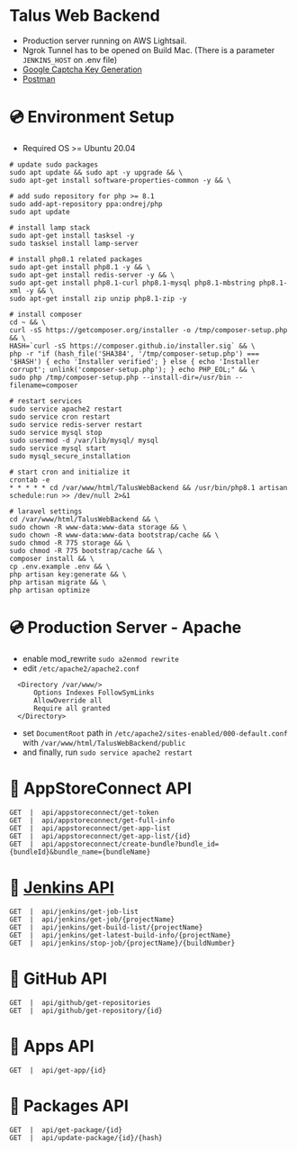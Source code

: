 # Talus Web Backend
- Production server running on AWS Lightsail.
- Ngrok Tunnel has to be opened on Build Mac. (There is a parameter ```JENKINS_HOST``` on .env file)
- [Google Captcha Key Generation](https://www.google.com/recaptcha/admin/create)
- [Postman](https://www.postman.com)

# 💿 Environment Setup
- Required OS >= Ubuntu 20.04
```
# update sudo packages
sudo apt update && sudo apt -y upgrade && \
sudo apt-get install software-properties-common -y && \

# add sudo repository for php >= 8.1
sudo add-apt-repository ppa:ondrej/php
sudo apt update

# install lamp stack
sudo apt-get install tasksel -y
sudo tasksel install lamp-server

# install php8.1 related packages
sudo apt-get install php8.1 -y && \
sudo apt-get install redis-server -y && \
sudo apt-get install php8.1-curl php8.1-mysql php8.1-mbstring php8.1-xml -y && \
sudo apt-get install zip unzip php8.1-zip -y

# install composer
cd ~ && \
curl -sS https://getcomposer.org/installer -o /tmp/composer-setup.php && \
HASH=`curl -sS https://composer.github.io/installer.sig` && \
php -r "if (hash_file('SHA384', '/tmp/composer-setup.php') === '$HASH') { echo 'Installer verified'; } else { echo 'Installer corrupt'; unlink('composer-setup.php'); } echo PHP_EOL;" && \
sudo php /tmp/composer-setup.php --install-dir=/usr/bin --filename=composer

# restart services
sudo service apache2 restart
sudo service cron restart
sudo service redis-server restart
sudo service mysql stop
sudo usermod -d /var/lib/mysql/ mysql
sudo service mysql start
sudo mysql_secure_installation

# start cron and initialize it
crontab -e
* * * * * cd /var/www/html/TalusWebBackend && /usr/bin/php8.1 artisan schedule:run >> /dev/null 2>&1

# laravel settings
cd /var/www/html/TalusWebBackend && \
sudo chown -R www-data:www-data storage && \
sudo chown -R www-data:www-data bootstrap/cache && \
sudo chmod -R 775 storage && \
sudo chmod -R 775 bootstrap/cache && \
composer install && \
cp .env.example .env && \
php artisan key:generate && \
php artisan migrate && \
php artisan optimize
```

# 💿 Production Server - Apache
- enable mod_rewrite ```sudo a2enmod rewrite```
- edit ```/etc/apache2/apache2.conf```
```
  <Directory /var/www/>
      Options Indexes FollowSymLinks
      AllowOverride all
      Require all granted
  </Directory>
```
- set ```DocumentRoot``` path in ```/etc/apache2/sites-enabled/000-default.conf``` with ```/var/www/html/TalusWebBackend/public```
- and finally, run ```sudo service apache2 restart```

# 🔑 AppStoreConnect API
```
GET  |  api/appstoreconnect/get-token
GET  |  api/appstoreconnect/get-full-info
GET  |  api/appstoreconnect/get-app-list
GET  |  api/appstoreconnect/get-app-list/{id}
GET  |  api/appstoreconnect/create-bundle?bundle_id={bundleId}&bundle_name={bundleName}
```

# 🔑 [Jenkins API](https://github.com/jenkinsci/pipeline-stage-view-plugin/tree/master/rest-api)
```
GET  |  api/jenkins/get-job-list
GET  |  api/jenkins/get-job/{projectName}
GET  |  api/jenkins/get-build-list/{projectName}
GET  |  api/jenkins/get-latest-build-info/{projectName}
GET  |  api/jenkins/stop-job/{projectName}/{buildNumber}
```

# 🔑 GitHub API
```
GET  |  api/github/get-repositories
GET  |  api/github/get-repository/{id}
```

# 🔑 Apps API
```
GET  |  api/get-app/{id}
```


# 🔑 Packages API
```
GET  |  api/get-package/{id}
GET  |  api/update-package/{id}/{hash}
```
